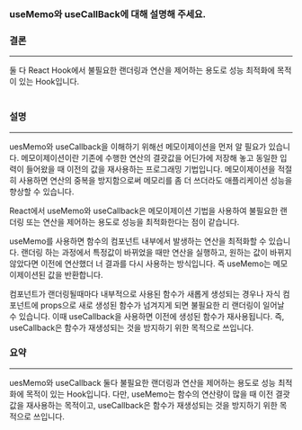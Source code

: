 ### useMemo와 useCallBack에 대해 설명해 주세요.

### 결론 
<hr>
둘 다 React Hook에서 불필요한 랜더링과 연산을 제어하는 용도로 성능 최적화에 목적이 있는 Hook입니다.  
<br><br>

### 설명
<hr>
uesMemo와 useCallback을 이해하기 위해선 메모이제이션을 먼저 알 필요가 있습니다. 메모이제이션이란 기존에 수행한 연산의 결괏값을 어딘가에 저장해 놓고 동일한 입력이 들어왔을 때 이전의 값을 재사용하는 프로그래밍 기법입니다. 메모이제이션을 적절히 사용하면 연산의 중복을 방지함으로써 메모리를 좀 더 쓰더라도 애플리케이션 성능을 향상할 수 있습니다.

React에서 useMemo와 useCallback은 메모이제이션 기법을 사용하여 불필요한 랜더링 또는 연산을 제어하는 용도로 성능을 최적화한다는 점이 같습니다.

useMemo를 사용하면 함수의 컴포넌트 내부에서 발생하는 연산을 최적화할 수 있습니다. 랜더링 하는 과정에서 특정값이 바뀌었을 때만 연산을 실행하고, 원하는 값이 바뀌지 않았다면 이전에 연산했더 너 결과를 다시 사용하는 방식입니다. 즉 useMemo는 메모이제이션된 값을 반환합니다. 

컴포넌트가 랜더링될때마다 내부적으로 사용된 함수가 새롭게 생성되는 경우나 자식 컴포넌트에 props으로 새로 생성된 함수가 넘겨지게 되면 불필요한 리 랜더링이 일어날 수 있습니다.  이때 useCallback을 사용하면 이전에 생성된 함수가 재사용됩니다. 즉, useCallback은 함수가 재생성되는 것을 방지하기 위한 목적으로 쓰입니다.   


### 요약 
<hr>
uesMemo와 useCallback 둘다 불필요한 랜더링과 연산을 제어하는 용도로 성능 최적화에 목적이 있는 Hook입니다. 다만, useMemo는 함수의 연산량이 많을 때 이전 결괏값을 재사용하는 목적이고, useCallback은 함수가 재생성되는 것을 방지하기 위한 목적으로 쓰입니다. 


